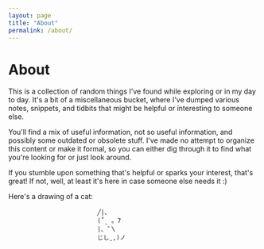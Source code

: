 ```yaml
---
layout: page
title: "About"
permalink: /about/
---
```

# About
This is a collection of random things I've found while exploring or in my day to day. It's a bit of a miscellaneous bucket, where I've dumped various notes, snippets, and tidbits that might be helpful or interesting to someone else.

You'll find a mix of useful information, not so useful information, and possibly some outdated or obsolete stuff. I've made no attempt to organize this content or make it formal, so you can either dig through it to find what you're looking for or just look around.

If you stumble upon something that's helpful or sparks your interest, that's great! If not, well, at least it's here in case someone else needs it :)

Here's a drawing of a cat:

```
						 ╱|、
						 (˚ˎ 。7  
						 |、˜〵          
						 じしˍ,)ノ
```